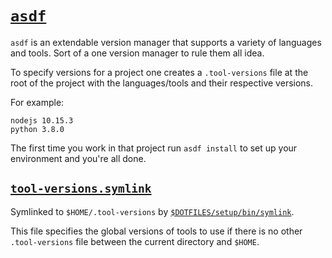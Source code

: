 # [`asdf`](https://github.com/asdf-vm/asdf)

`asdf` is an extendable version manager that supports a variety of languages and tools. Sort of a one version manager to rule them all idea.

To specify versions for a project one creates a `.tool-versions` file at the root of the project with the languages/tools and their respective versions.

For example:

```
nodejs 10.15.3
python 3.8.0
```

The first time you work in that project run `asdf install` to set up your environment and you're all done.

## [`tool-versions.symlink`](./tool-versions.symlink)

Symlinked to `$HOME/.tool-versions` by [`$DOTFILES/setup/bin/symlink`](../setup/bin/symlink).

This file specifies the global versions of tools to use if there is no other `.tool-versions` file between the current directory and `$HOME`.
